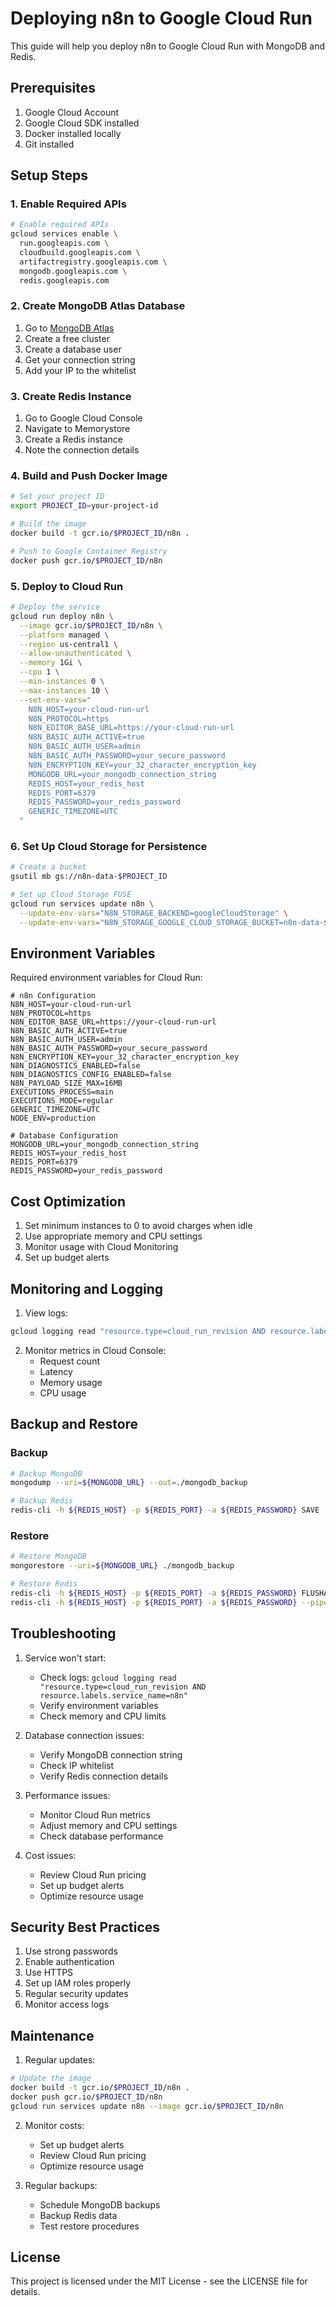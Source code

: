 # Deploying n8n to Google Cloud Run

This guide will help you deploy n8n to Google Cloud Run with MongoDB and Redis.

## Prerequisites

1. Google Cloud Account
2. Google Cloud SDK installed
3. Docker installed locally
4. Git installed

## Setup Steps

### 1. Enable Required APIs

```bash
# Enable required APIs
gcloud services enable \
  run.googleapis.com \
  cloudbuild.googleapis.com \
  artifactregistry.googleapis.com \
  mongodb.googleapis.com \
  redis.googleapis.com
```

### 2. Create MongoDB Atlas Database

1. Go to [MongoDB Atlas](https://www.mongodb.com/cloud/atlas)
2. Create a free cluster
3. Create a database user
4. Get your connection string
5. Add your IP to the whitelist

### 3. Create Redis Instance

1. Go to Google Cloud Console
2. Navigate to Memorystore
3. Create a Redis instance
4. Note the connection details

### 4. Build and Push Docker Image

```bash
# Set your project ID
export PROJECT_ID=your-project-id

# Build the image
docker build -t gcr.io/$PROJECT_ID/n8n .

# Push to Google Container Registry
docker push gcr.io/$PROJECT_ID/n8n
```

### 5. Deploy to Cloud Run

```bash
# Deploy the service
gcloud run deploy n8n \
  --image gcr.io/$PROJECT_ID/n8n \
  --platform managed \
  --region us-central1 \
  --allow-unauthenticated \
  --memory 1Gi \
  --cpu 1 \
  --min-instances 0 \
  --max-instances 10 \
  --set-env-vars="
    N8N_HOST=your-cloud-run-url
    N8N_PROTOCOL=https
    N8N_EDITOR_BASE_URL=https://your-cloud-run-url
    N8N_BASIC_AUTH_ACTIVE=true
    N8N_BASIC_AUTH_USER=admin
    N8N_BASIC_AUTH_PASSWORD=your_secure_password
    N8N_ENCRYPTION_KEY=your_32_character_encryption_key
    MONGODB_URL=your_mongodb_connection_string
    REDIS_HOST=your_redis_host
    REDIS_PORT=6379
    REDIS_PASSWORD=your_redis_password
    GENERIC_TIMEZONE=UTC
  "
```

### 6. Set Up Cloud Storage for Persistence

```bash
# Create a bucket
gsutil mb gs://n8n-data-$PROJECT_ID

# Set up Cloud Storage FUSE
gcloud run services update n8n \
  --update-env-vars="N8N_STORAGE_BACKEND=googleCloudStorage" \
  --update-env-vars="N8N_STORAGE_GOOGLE_CLOUD_STORAGE_BUCKET=n8n-data-$PROJECT_ID"
```

## Environment Variables

Required environment variables for Cloud Run:

```env
# n8n Configuration
N8N_HOST=your-cloud-run-url
N8N_PROTOCOL=https
N8N_EDITOR_BASE_URL=https://your-cloud-run-url
N8N_BASIC_AUTH_ACTIVE=true
N8N_BASIC_AUTH_USER=admin
N8N_BASIC_AUTH_PASSWORD=your_secure_password
N8N_ENCRYPTION_KEY=your_32_character_encryption_key
N8N_DIAGNOSTICS_ENABLED=false
N8N_DIAGNOSTICS_CONFIG_ENABLED=false
N8N_PAYLOAD_SIZE_MAX=16MB
EXECUTIONS_PROCESS=main
EXECUTIONS_MODE=regular
GENERIC_TIMEZONE=UTC
NODE_ENV=production

# Database Configuration
MONGODB_URL=your_mongodb_connection_string
REDIS_HOST=your_redis_host
REDIS_PORT=6379
REDIS_PASSWORD=your_redis_password
```

## Cost Optimization

1. Set minimum instances to 0 to avoid charges when idle
2. Use appropriate memory and CPU settings
3. Monitor usage with Cloud Monitoring
4. Set up budget alerts

## Monitoring and Logging

1. View logs:

```bash
gcloud logging read "resource.type=cloud_run_revision AND resource.labels.service_name=n8n"
```

2. Monitor metrics in Cloud Console:
   - Request count
   - Latency
   - Memory usage
   - CPU usage

## Backup and Restore

### Backup

```bash
# Backup MongoDB
mongodump --uri=${MONGODB_URL} --out=./mongodb_backup

# Backup Redis
redis-cli -h ${REDIS_HOST} -p ${REDIS_PORT} -a ${REDIS_PASSWORD} SAVE
```

### Restore

```bash
# Restore MongoDB
mongorestore --uri=${MONGODB_URL} ./mongodb_backup

# Restore Redis
redis-cli -h ${REDIS_HOST} -p ${REDIS_PORT} -a ${REDIS_PASSWORD} FLUSHALL
redis-cli -h ${REDIS_HOST} -p ${REDIS_PORT} -a ${REDIS_PASSWORD} --pipe < dump.rdb
```

## Troubleshooting

1. Service won't start:

   - Check logs: `gcloud logging read "resource.type=cloud_run_revision AND resource.labels.service_name=n8n"`
   - Verify environment variables
   - Check memory and CPU limits

2. Database connection issues:

   - Verify MongoDB connection string
   - Check IP whitelist
   - Verify Redis connection details

3. Performance issues:

   - Monitor Cloud Run metrics
   - Adjust memory and CPU settings
   - Check database performance

4. Cost issues:
   - Review Cloud Run pricing
   - Set up budget alerts
   - Optimize resource usage

## Security Best Practices

1. Use strong passwords
2. Enable authentication
3. Use HTTPS
4. Set up IAM roles properly
5. Regular security updates
6. Monitor access logs

## Maintenance

1. Regular updates:

```bash
# Update the image
docker build -t gcr.io/$PROJECT_ID/n8n .
docker push gcr.io/$PROJECT_ID/n8n
gcloud run services update n8n --image gcr.io/$PROJECT_ID/n8n
```

2. Monitor costs:

   - Set up budget alerts
   - Review Cloud Run pricing
   - Optimize resource usage

3. Regular backups:
   - Schedule MongoDB backups
   - Backup Redis data
   - Test restore procedures

## License

This project is licensed under the MIT License - see the LICENSE file for details.
